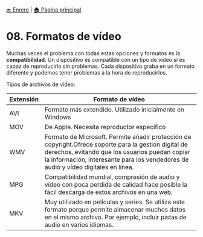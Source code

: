 [🔙 Enrere](../) | [🏠 Pàgina principal](http://danimrprofe.github.io/apuntes/)

# 08. Formatos de vídeo

Muchas veces el problema con todas estas opciones y formatos es la **compatibilidad**. Un dispositivo es compatible con un tipo de vídeo si es capaz de reproducirlo sin problemas. Cada dispositivo graba en un formato diferente y podemos tener problemas a la hora de reproducirlos.

Tipos de archivos de vídeo:

| Extensión | Formato de vídeo                                                                                                                                                                                                                              |
| --------- | --------------------------------------------------------------------------------------------------------------------------------------------------------------------------------------------------------------------------------------------- |
| AVI       | Formato más extendido. Utilizado inicialmente en Windows                                                                                                                                                                                      |
| MOV       | De Apple. Necesita reproductor específico                                                                                                                                                                                                     |
| WMV       | Formato de Microsoft. Permite añadir protección de copyright.Ofrece soporte para la gestión digital de derechos, evitando que los usuarios puedan copiar la información, interesante para los vendedores de audio y vídeo digitales en línea. |
| MPG       | Compatibilidad mundial, compresión de audio y vídeo con poca perdida de calidad hace posible la fácil descarga de estos archivos en una web.                                                                                                  |
| MKV       | Muy utilizado en películas y series. Se utiliza este formato porque permite almacenar muchos datos en el mismo archivo. Por ejemplo, incluir pistas de audio en varios idiomas.                                                               |
